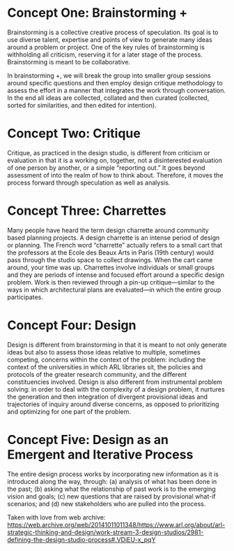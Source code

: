 # Concept One: Brainstorming +
Brainstorming is a collective creative process of speculation. Its goal is to use diverse talent, expertise and points of view to generate many ideas around a problem or project. One of the key rules of brainstorming is withholding all criticism, reserving it for a later stage of the process. Brainstorming is meant to be collaborative.

In brainstorming +, we will break the group into smaller group sessions around specific questions and then employ design critique methodology to assess the effort in a manner that integrates the work through conversation. In the end all ideas are collected, collated and then curated (collected, sorted for similarities, and then edited for intention).

# Concept Two: Critique
Critique, as practiced in the design studio, is different from criticism or evaluation in that it is a working on, together, not a disinterested evaluation of one person by another, or a simple “reporting out.” It goes beyond assessment of into the realm of how to think about. Therefore, it moves the process forward through speculation as well as analysis.

# Concept Three: Charrettes
Many people have heard the term design charrette around community based planning projects. A design charrette is an intense period of design or planning. The French word “charrette” actually refers to a small cart that the professors at the Ecole des Beaux Arts in Paris (19th century) would pass through the studio space to collect drawings. When the cart came around, your time was up. Charrettes involve individuals or small groups and they are periods of intense and focused effort around a specific design problem. Work is then reviewed through a pin-up critique—similar to the ways in which architectural plans are evaluated—in which the entire group participates.

# Concept Four: Design
Design is different from brainstorming in that it is meant to not only generate ideas but also to assess those ideas relative to multiple, sometimes competing, concerns within the context of the problem: including the context of the universities in which ARL libraries sit, the policies and protocols of the greater research community, and the different constituencies involved. Design is also different from instrumental problem solving: in order to deal with the complexity of a design problem, it nurtures the generation and then integration of divergent provisional ideas and trajectories of inquiry around diverse concerns, as opposed to prioritizing and optimizing for one part of the problem.

# Concept Five: Design as an Emergent and Iterative Process
The entire design process works by incorporating new information as it is introduced along the way, through: (a) analysis of what has been done in the past; (b) asking what the relationship of past work is to the emerging vision and goals; (c) new questions that are raised by provisional what-if scenarios; and (d) new stakeholders who are pulled into the process.

Taken with love from web archive:
https://web.archive.org/web/20141011011348/https://www.arl.org/about/arl-strategic-thinking-and-design/work-stream-3-design-studios/2981-defining-the-design-studio-process#.VDiEU-x_pqY

